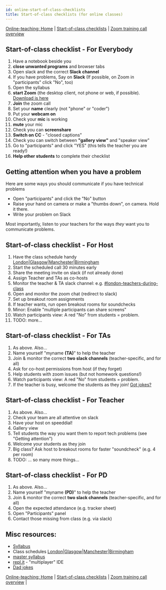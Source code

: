 ```yaml
---
id: online-start-of-class-checklists
title: Start-of-class checklists (for online classes)
---
```


[Online-teaching: Home](online-teaching.md)
| [Start-of-class checklists](online-start-of-class-checklists.md)
| [Zoom training call overview](zoom-training-call-overview)


## Start-of-class checklist - For Everybody
1. Have a notebook beside you
1. **close unwanted programs** and browser tabs
1. Open slack and the correct **Slack channel**
1. If you have problems, Say on **Slack** (If possible, on Zoom in "participants" click "No", too)
1. Open the syllabus
1. **start Zoom** (the desktop client, not phone or web, if possible).  [Download is here](https://zoom.us/download)
1. **Join** the zoom call
1. Set your **name** clearly (not "phone" or "coder")
1. Put your **webcam on**
1. Check your **mic** is working
1. **mute** your mic
1. Check you can **screenshare**
1. **Switch on CC** - "closed captions"
1. Check you can switch between **"gallery view"** and "speaker view"
1. Go to "participants" and click "YES" (this tells the teacher you are ready!)
1. **Help other students** to complete their checklist

## Getting attention when you have a problem

Here are some ways you should communicate if you have technical problems
 * Open "participants" and click the "No" button
 * Raise your hand on camera or make a "thumbs down", on camera.  Hold it there.
 * Write your problem on Slack

Most importantly, listen to your teachers for the ways *they* want you to communicate problems.

## Start-of-class checklist - For Host
1. Have the class schedule handy [London](https://drive.google.com/drive/u/1/folders/1e5ZqOQDeuHQRw7ytCKzmbtc4n4VOWutf)|[Glasgow]()|[Manchester]()|[Birmingham]()
1. Start the scheduled call 30 minutes early
1. Share the meeting invite on slack (if not already done)
1. Assign Teacher and TAs as co-hosts
1. Monitor the teacher & TA slack channel: e.g. [#london-teachers-during-class](https://app.slack.com/client/T2H71EFLK/C0109KRLYTS/thread/C010D1C41K2-1584699383.012200)
1. Open and monitor the zoom chat (redirect to slack)
1. Set up breakout room assignments
1. If teacher wants, run open breakout rooms for soundchecks
1. Minor: Enable "multiple participants can share screens"
1. Watch participants view: A red "No" from students = problem.
1. TODO: more...


## Start-of-class checklist - For TAs
1. As above.  Also...
1. Name yourself "myname **(TA)**" to help the teacher
1. Join & monitor the correct **two slack channels** (teacher-specific, and for all)
1. Ask for co-host permissions from host (if they forget)
1. Help students with zoom issues (but not homework questions!)
1. Watch participants view: A red "No" from students = problem.
1. If the teacher is busy, welcome the students as they join! [Got jokes?](https://dadjokegenerator.com/)

## Start-of-class checklist - For Teacher
1. As above.  Also...
1. Check your team are all attentive on slack
1. Have your host on speeddial!
1. Gallery view
1. Tell students the way you want them to report tech problems (see "Getting attention")
1. Welcome your students as they join
1. Big class?  Ask host to breakout rooms for faster "soundcheck" (e.g. 4 per room)
1. TODO: ... so many more things...

## Start-of-class checklist - For PD
1. As above.  Also...
1. Name yourself "myname **(PD)**" to help the teacher
1. Join & monitor the correct **two slack channels** (teacher-specific, and for all)
1. Open the expected attendance (e.g. tracker sheet)
1. Open "Participants" panel
1. Contact those missing from class (e.g. via slack)


## Misc resources:

* [Syllabus](https://syllabus.codeyourfuture.io/)
* Class schedules [London](https://drive.google.com/drive/u/1/folders/1e5ZqOQDeuHQRw7ytCKzmbtc4n4VOWutf)|[Glasgow]()|[Manchester]()|[Birmingham]()
* [master syllabus](https://syllabus.codeyourfuture.io/)
* [repl.it](https://repl.it/) - "multiplayer" IDE
* [Dad jokes](https://dadjokegenerator.com/)


[Online-teaching: Home](online-teaching.md)
| [Start-of-class checklists](online-start-of-class-checklists.md)
| [Zoom training call overview](zoom-training-call-overview) | 
